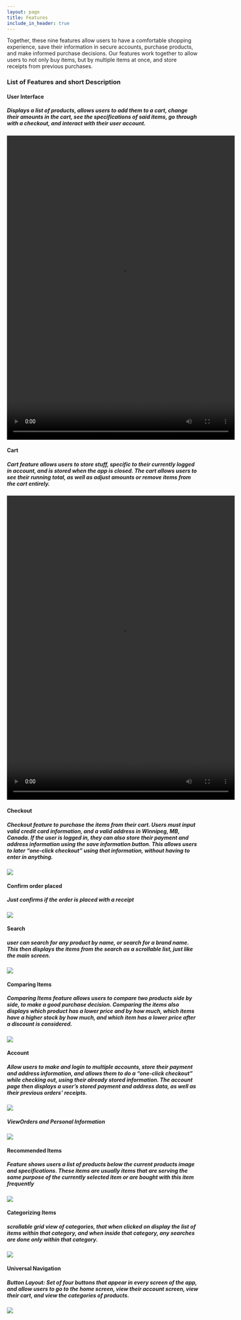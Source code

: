 ```yaml
---
layout: page
title: Features
include_in_header: true
---
```


<p>Together, these nine features allow users to have a comfortable shopping experience, save their information in secure accounts, purchase products, and make informed purchase decisions. Our features work together to allow users to not only buy items, but by multiple items at once, and store receipts from previous purchases.</p>

### List of Features and short Description

<h4>User Interface<h4/>

<h5>Displays a list of products, allows users to add them to a cart, change their amounts in the cart, see the specifications of said items, go through with a checkout, and interact with their user account.</h5>

<video width="600" height="800" controls>
  <source src="features/assets/USER_INTERFACE.mp4" type="video/mp4">
</video>

<h4>Cart<h4/>

<h5>Cart feature allows users to store stuff, specific to their currently logged in account, and is stored when the app is closed. The cart allows users to see their running total, as well as adjust amounts or remove items from the cart entirely.</h5>

<video width="600" height="800" controls>
  <source src="features/assets/CART.mp4" type="video/mp4">
</video>

<h4>Checkout<h4/>
<h5>Checkout feature to purchase the items from their cart. Users must input valid credit card information, and a valid address in Winnipeg, MB, Canada. If the user is logged in, they can also store their payment and address information using the save information button. This allows users to later “one-click checkout” using that information, without having to enter in anything.</h5>
<img src="assets/CHECKOUT.png" height="auto" width="auto"/>

<h4>Confirm order placed<h4/>
<h5>Just confirms if the order is placed with a receipt</h5>
<img src="assets/CONFIRM_ORDER.png" height="auto" width="auto"/>

<h4>Search<h4/>
<h5>user can search for any product by name, or search for a brand name. This then displays the items from the search as a scrollable list, just like the main screen.</h5>
<img src="assets/SEARCH.png" height="auto" width="auto"/>

<h4>Comparing Items<h4/>
<h5>Comparing Items feature allows users to compare two products side by side, to make a good purchase decision. Comparing the items also displays which product has a lower price and by how much, which items have a higher stock by how much, and which item has a lower price after a discount is considered.</h5>
<img src="assets/COMPARE.png" height="auto" width="auto"/>

<h4>Account<h4/>
<h5>Allow users to make and login to multiple accounts, store their payment and address information, and allows them to do a “one-click checkout” while checking out, using their already stored information. The account page then displays a user’s stored payment and address data, as well as their previous orders’ receipts.</h5>
<img src="assets/CREATE_ACCOUNT.png" height="auto" width="auto"/>
<h5>ViewOrders and Personal Information</h4>
<img src="assets/ACCOUNT_.png" height="auto" width="auto"/>

<h4>Recommended Items<h4/>
<h5>Feature shows users a list of products below the current products image and specifications. These items are usually items that are serving the same purpose of the currently selected item or are bought with this item frequently</h5>
<img src="assets/RECCOMMEND.png" height="auto" width="auto"/>

<h4>Categorizing Items<h4/>
<h5>scrollable grid view of categories, that when clicked on display the list of items within that category, and when inside that category, any searches are done only within that category. </h5>
<img src="assets/CATEGORIES.png" height="auto" width="auto"/>

<h4>Universal Navigation<h4/>
<h5>Button Layout: Set of four buttons that appear in every screen of the app, and allow users to go to the home screen, view their account screen, view their cart, and view the categories of products. </h5>
<img src="assets/USER_INTERFACE.PNG" height="auto" width="auto"/>

